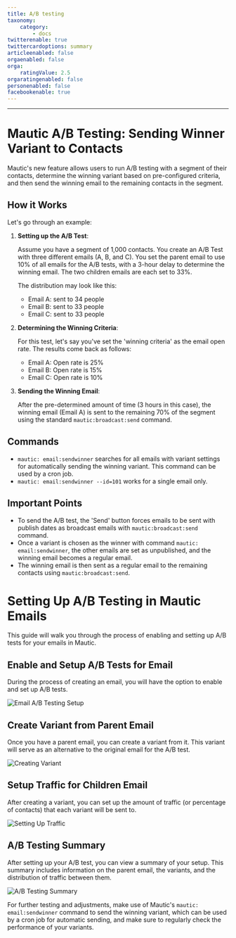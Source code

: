 ```yaml
---
title: A/B testing
taxonomy:
    category:
        - docs
twitterenable: true
twittercardoptions: summary
articleenabled: false
orgaenabled: false
orga:
    ratingValue: 2.5
orgaratingenabled: false
personenabled: false
facebookenable: true
---
```


---------------------

# Mautic A/B Testing: Sending Winner Variant to Contacts

Mautic's new feature allows users to run A/B testing with a segment of their contacts, determine the winning variant based on pre-configured criteria, and then send the winning email to the remaining contacts in the segment.

## How it Works

Let's go through an example:

1. **Setting up the A/B Test**:

   Assume you have a segment of 1,000 contacts. You create an A/B Test with three different emails (A, B, and C). You set the parent email to use 10% of all emails for the A/B tests, with a 3-hour delay to determine the winning email. The two children emails are each set to 33%.

   The distribution may look like this:
    - Email A: sent to 34 people
    - Email B: sent to 33 people
    - Email C: sent to 33 people

2. **Determining the Winning Criteria**:

   For this test, let's say you've set the 'winning criteria' as the email open rate. The results come back as follows:
    - Email A: Open rate is 25%
    - Email B: Open rate is 15%
    - Email C: Open rate is 10%

3. **Sending the Winning Email**:

   After the pre-determined amount of time (3 hours in this case), the winning email (Email A) is sent to the remaining 70% of the segment using the standard `mautic:broadcast:send` command.

## Commands

- `mautic: email:sendwinner` searches for all emails with variant settings for automatically sending the winning variant. This command can be used by a cron job.
- `mautic: email:sendwinner --id=101` works for a single email only.

## Important Points

- To send the A/B test, the 'Send' button forces emails to be sent with publish dates as broadcast emails with `mautic:broadcast:send` command.
- Once a variant is chosen as the winner with command `mautic: email:sendwinner`, the other emails are set as unpublished, and the winning email becomes a regular email.
- The winning email is then sent as a regular email to the remaining contacts using `mautic:broadcast:send`.

# Setting Up A/B Testing in Mautic Emails

This guide will walk you through the process of enabling and setting up A/B tests for your emails in Mautic.

## Enable and Setup A/B Tests for Email

During the process of creating an email, you will have the option to enable and set up A/B tests.

![Email A/B Testing Setup](https://github.com/mautic/mautic/assets/462477/c933fbfb-38b9-4476-8263-0ceac3d86505)

## Create Variant from Parent Email

Once you have a parent email, you can create a variant from it. This variant will serve as an alternative to the original email for the A/B test.

![Creating Variant](https://github.com/mautic/mautic/assets/462477/e6e98269-3e2f-4710-be62-98293840885c)

## Setup Traffic for Children Email

After creating a variant, you can set up the amount of traffic (or percentage of contacts) that each variant will be sent to.

![Setting Up Traffic](https://github.com/mautic/mautic/assets/462477/abf11ca6-3fb4-4c79-89dd-76017dbc2c2f)

## A/B Testing Summary

After setting up your A/B test, you can view a summary of your setup. This summary includes information on the parent email, the variants, and the distribution of traffic between them.

![A/B Testing Summary](https://github.com/mautic/mautic/assets/462477/8a872dfd-7a68-45d4-95c7-4b5dd3942aa1)

For further testing and adjustments, make use of Mautic's `mautic: email:sendwinner` command to send the winning variant, which can be used by a cron job for automatic sending, and make sure to regularly check the performance of your variants.


